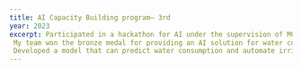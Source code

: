 ```yaml
---
title: AI Capacity Building program– 3rd
year: 2023
excerpt: Participated in a hackathon for AI under the supervision of MCIT and Dell.
 My team won the bronze medal for providing an AI solution for water consumption optimization.
 Developed a model that can predict water consumption and automate irrigation for agriculture
---
```

